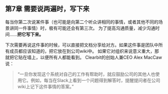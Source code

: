 ## 第7章 需要说两遍时，写下来
每当你第二次说某件事（也可能是向第二个听众讲相同的事情，或者其他不同的场景讲同一件事情）时，极有可能还会有第三次。 为了提高沟通质量，减少沟通时间......**把它写下来。**

下次需要再说这件事的时候，可以直接把文档分享给对方。如果这件事是团队中所有成员都应该知道的，把它放在到公司wiki中。 如果它对组织来说意义重大，那就把它贴在墙上，以便所有人都能看到。
Clearbit的创始人兼CEO Alex MacCaw说：

> “一旦你发现这个系统对自己的工作有帮助时，就应鼓励公司的其他人也使用它。例如，每当在Slack上看到一个问题得到解答时，提醒提问者在公司wiki上记下这件事情的答案。”
